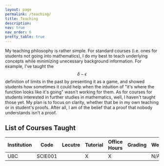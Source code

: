 ```yaml
---
layout: page
permalink: /teaching/
title: Teaching
description:
nav: true
nav_order: 6
pretty_table: true
---
```


My teaching philosophy is rather simple. For standard courses (i.e. ones for students not going into mathematics), I do my best to teach underlying concepts while minimizing unecessary background information. For example, I've taught the $$\delta-\epsilon$$ definition of limits in the past by presenting it as a game, and showed students how sometimes it could help when the intuition of "it's where the function looks like it's going" wasn't working for them. As for courses for students interested in further studies in mathematics, well, I haven't taught those yet. My plan is to focus on clarity, whether that be in my own teaching or in student's proofs. After all, I am of the belief that a proof that nobody understands isn't a proof.

## List of Courses Taught

| Institution | Code   | Lecutre | Tutorial | Office Hours | Grading | Website |
|-------------|--------|---------|----------|--------------|---------|---------|
| UBC         |SCIE001 |         |     X    |       X      |         |    N/A  |